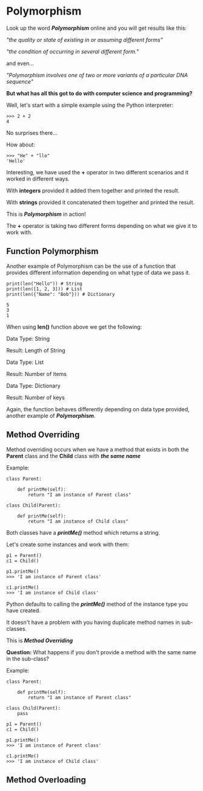 # Polymorphism
Look up the word ***Polymorphism*** online and you will get results like this:

*"the quality or state of existing in or assuming different forms"*

*"the condition of occurring in several different form."*

and even...

*"Polymorphism involves one of two or more variants of a particular DNA sequence"*

**But what has all this got to do with computer science and programming?**

Well, let's start with a simple example using the Python interpreter:

```
>>> 2 + 2
4
```
No surprises there...

How about:

```
>>> "He" + "llo"
'Hello'
```
Interesting, we have used the **+** operator in two different scenarios and it worked in different ways. 

With **integers** provided it added them together and printed the result.

With **strings** provided it concatenated them together and printed the result.

This is ***Polymorphism*** in action!

The **+** operator is taking two different forms depending on what we give it to work with.


## Function Polymorphism
Another example of Polymorphism can be the use of a function that provides different information depending on what type of data we pass it.

```
print(len("Hello")) # String
print(len([1, 2, 3])) # List
print(len({"Name": "Bob"})) # Dictionary

5
3
1
```
When using **len()** function above we get the following:

Data Type: String

Result: Length of String

Data Type: List

Result: Number of items

Data Type: Dictionary

Result: Number of keys

Again, the function behaves differently depending on data type provided, another example of ***Polymorphism***.


## Method Overriding
Method overriding occurs when we have a method that exists in both the **Parent** class and the **Child** class with ***the same name***

Example:
```
class Parent:
    
    def printMe(self):
        return "I am instance of Parent class"

class Child(Parent):

    def printMe(self):
        return "I am instance of Child class"
```
Both classes have a ***printMe()*** method which returns a string.

Let's create some instances and work with them:

```
p1 = Parent()
c1 = Child()

p1.printMe()
>>> 'I am instance of Parent class'

c1.printMe()
>>> 'I am instance of Child class'
```

Python defaults to calling the ***printMe()*** method of the instance type you have created.

It doesn't have a problem with you having duplicate method names in sub-classes.

This is ***Method Overriding***

**Question:** What happens if you don't provide a method with the same name in the sub-class?

Example:

```
class Parent:
    
    def printMe(self):
        return "I am instance of Parent class"

class Child(Parent):
    pass
```

```
p1 = Parent()
c1 = Child()

p1.printMe()
>>> 'I am instance of Parent class'

c1.printMe()
>>> 'I am instance of Child class'
```
## Method Overloading
